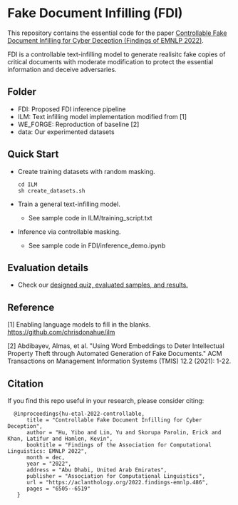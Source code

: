 # Fake Document Infilling (FDI)

This repository contains the essential code for the paper [Controllable Fake Document Infilling for Cyber Deception (Findings of EMNLP 2022)](https://aclanthology.org/2022.findings-emnlp.486/). 

FDI is a controllable text-infilling model to generate realisitc fake copies of critical documents with moderate modification to protect the essential information and deceive adversaries.

## Folder

- FDI:     Proposed FDI inference pipeline
- ILM:   Text infilling model implementation modified from [1]
- WE_FORGE:  Reproduction of baseline [2]
- data: Our experimented datasets


## Quick Start

- Create training datasets with random masking.

      cd ILM
      sh create_datasets.sh


- Train a general text-infilling model.
    - See sample code in ILM/training_script.txt
    
- Inference via controllable masking.
    - See sample code in FDI/inference_demo.ipynb

## Evaluation details
- Check our [designed quiz, evaluated samples, and results.](https://docs.google.com/spreadsheets/d/11sayspimf_iDeXPZtI-lXI8iZxA74I8T/edit?usp=sharing&ouid=116390266661256212551&rtpof=true&sd=true)



## Reference

[1] Enabling language models to fill in the blanks. https://github.com/chrisdonahue/ilm

[2] Abdibayev, Almas, et al. "Using Word Embeddings to Deter Intellectual Property Theft through Automated Generation of Fake Documents." ACM Transactions on Management Information Systems (TMIS) 12.2 (2021): 1-22.




## Citation

If you find this repo useful in your research, please consider citing:

      @inproceedings{hu-etal-2022-controllable,
          title = "Controllable Fake Document Infilling for Cyber Deception",
          author = "Hu, Yibo and Lin, Yu and Skorupa Parolin, Erick and Khan, Latifur and Hamlen, Kevin",
          booktitle = "Findings of the Association for Computational Linguistics: EMNLP 2022",
          month = dec,
          year = "2022",
          address = "Abu Dhabi, United Arab Emirates",
          publisher = "Association for Computational Linguistics",
          url = "https://aclanthology.org/2022.findings-emnlp.486",
          pages = "6505--6519"
       }

